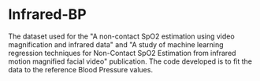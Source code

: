 # Infrared-BP

The dataset used for the "A non-contact SpO2 estimation using video magnification and infrared data" and "A study of machine learning regression techniques for Non-Contact SpO2 Estimation from infrared motion magnified facial video" publication. The code developed is to fit the data to the reference Blood Pressure values.

